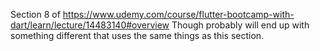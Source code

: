 Section 8 of https://www.udemy.com/course/flutter-bootcamp-with-dart/learn/lecture/14483140#overview
Though probably will end up with something different that uses the same things as this section.